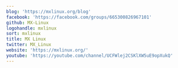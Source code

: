 ```yaml
---
blog: 'https://mxlinux.org/blog'
facebook: 'https://facebook.com/groups/665300826967101'
github: MX-Linux
logohandle: mxlinux
sort: mxlinux
title: MX Linux
twitter: MX_Linux
website: 'https://mxlinux.org/'
youtube: 'https://youtube.com/channel/UCFWlej2CSKlXW5uE9opXukQ'
---
```

